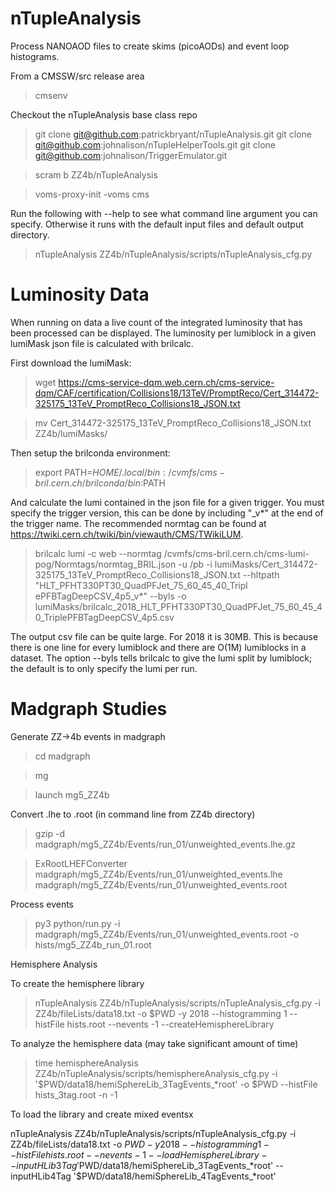 # nTupleAnalysis

Process NANOAOD files to create skims (picoAODs) and event loop histograms. 

From a CMSSW/src release area

>cmsenv

Checkout the nTupleAnalysis base class repo

>git clone git@github.com:patrickbryant/nTupleAnalysis.git
>git clone git@github.com:johnalison/nTupleHelperTools.git
>git clone git@github.com:johnalison/TriggerEmulator.git

           
>scram b ZZ4b/nTupleAnalysis

>voms-proxy-init -voms cms

Run the following with --help to see what command line argument you can specify. Otherwise it runs with the default input files and default output directory. 

>nTupleAnalysis ZZ4b/nTupleAnalysis/scripts/nTupleAnalysis_cfg.py

# Luminosity Data

When running on data a live count of the integrated luminosity that has been processed can be displayed. The luminosity per lumiblock in a given lumiMask json file is calculated with brilcalc. 

First download the lumiMask:

>wget https://cms-service-dqm.web.cern.ch/cms-service-dqm/CAF/certification/Collisions18/13TeV/PromptReco/Cert_314472-325175_13TeV_PromptReco_Collisions18_JSON.txt

>mv Cert_314472-325175_13TeV_PromptReco_Collisions18_JSON.txt ZZ4b/lumiMasks/

Then setup the brilconda environment:

>export PATH=$HOME/.local/bin:/cvmfs/cms-bril.cern.ch/brilconda/bin:$PATH

And calculate the lumi contained in the json file for a given trigger. You must specify the trigger version, this can be done by including "_v*" at the end of the trigger name. 
The recommended normtag can be found at https://twiki.cern.ch/twiki/bin/viewauth/CMS/TWikiLUM.

>brilcalc lumi -c web --normtag /cvmfs/cms-bril.cern.ch/cms-lumi-pog/Normtags/normtag_BRIL.json -u /pb -i lumiMasks/Cert_314472-325175_13TeV_PromptReco_Collisions18_JSON.txt --hltpath "HLT_PFHT330PT30_QuadPFJet_75_60_45_40_Tripl
ePFBTagDeepCSV_4p5_v*" --byls -o lumiMasks/brilcalc_2018_HLT_PFHT330PT30_QuadPFJet_75_60_45_40_TriplePFBTagDeepCSV_4p5.csv 

The output csv file can be quite large. For 2018 it is 30MB. This is because there is one line for every lumiblock and there are O(1M) lumiblocks in a dataset. The option --byls tells brilcalc to give the lumi split by lumiblock; the default is to only specify the lumi per run. 

# Madgraph Studies

Generate ZZ->4b events in madgraph

>cd madgraph

>mg

>launch mg5_ZZ4b

Convert .lhe to .root (in command line from ZZ4b directory)

>gzip -d madgraph/mg5_ZZ4b/Events/run_01/unweighted_events.lhe.gz 

>ExRootLHEFConverter madgraph/mg5_ZZ4b/Events/run_01/unweighted_events.lhe madgraph/mg5_ZZ4b/Events/run_01/unweighted_events.root

Process events

>py3 python/run.py -i madgraph/mg5_ZZ4b/Events/run_01/unweighted_events.root -o hists/mg5_ZZ4b_run_01.root


Hemisphere Analysis

To create the hemisphere library

>nTupleAnalysis ZZ4b/nTupleAnalysis/scripts/nTupleAnalysis_cfg.py -i ZZ4b/fileLists/data18.txt  -o $PWD -y 2018  --histogramming 1 --histFile hists.root  --nevents -1  --createHemisphereLibrary

To analyze the hemisphere data (may take significant amount of time)

> time hemisphereAnalysis ZZ4b/nTupleAnalysis/scripts/hemisphereAnalysis_cfg.py -i '$PWD/data18/hemiSphereLib_3TagEvents_*root' -o $PWD --histFile hists_3tag.root  -n -1

To load the library and create mixed eventsx

nTupleAnalysis ZZ4b/nTupleAnalysis/scripts/nTupleAnalysis_cfg.py -i ZZ4b/fileLists/data18.txt  -o $PWD -y 2018  --histogramming 1 --histFile hists.root  --nevents -1 --loadHemisphereLibrary --inputHLib3Tag '$PWD/data18/hemiSphereLib_3TagEvents_*root' --inputHLib4Tag '$PWD/data18/hemiSphereLib_4TagEvents_*root'